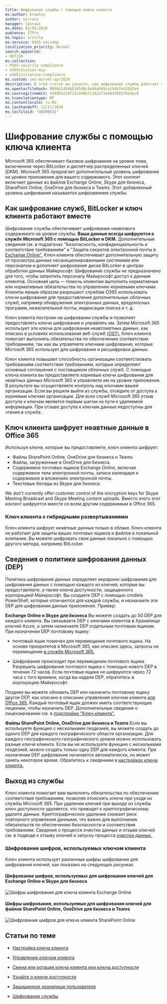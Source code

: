 ```yaml
---
title: Шифрование службы с помощью ключа клиента
ms.author: krowley
author: kccross
manager: laurawi
ms.date: 02/05/2020
audience: ITPro
ms.topic: article
ms.service: O365-seccomp
localization_priority: Normal
search.appverid:
- MET150
ms.collection:
- M365-security-compliance
- m365solution-mip
- m365initiative-compliance
ms.custom: seo-marvel-apr2020
description: В этой статье вы узнаете, как шифрование службы работает с ключом клиента в Microsoft 365.
ms.openlocfilehash: 0008d145db81d5d6c4eb9ab89ca194b7e426d2e4
ms.sourcegitcommit: c0495e224f12c448bfc162ef2e4b33b82f064ac8
ms.translationtype: MT
ms.contentlocale: ru-RU
ms.lasthandoff: 12/17/2020
ms.locfileid: "49709531"
---
```

# <a name="service-encryption-with-customer-key"></a>Шифрование службы с помощью ключа клиента

Microsoft 365 обеспечивает базовое шифрование на уровне тома, включенное через BitLocker и диспетчер распределенных ключей (DKM). Microsoft 365 предлагает дополнительный уровень шифрования на уровне приложения для вашего содержимого. Этот контент включает данные из файлов Exchange Online, Skype для бизнеса, SharePoint Online, OneDrive для бизнеса и Teams. Этот добавленный уровень шифрования называется шифрованием службы.

## <a name="how-service-encryption-bitlocker-and-customer-key-work-together"></a>Как шифрование служб, BitLocker и ключ клиента работают вместе

Шифрование службы обеспечивает шифрование неавтового содержимого на уровне службы. **Ваши данные всегда шифруются в службе Microsoft 365 с помощью BitLocker и DKM.** Дополнительные сведения см. в подзагонах "Безопасность, конфиденциальность и соответствие требованиям" и "Защита секретов электронной почты в [Exchange Online".](exchange-online-secures-email-secrets.md) Ключ клиента обеспечивает дополнительную защиту от просмотра данных несанкционированными системами или персоналом и дополняет шифрование диска BitLocker в центрах обработки данных Майкрософт. Шифрование службы не предназначено для того, чтобы запретить персоналу Майкрософт доступ к данным клиентов. Основная цель — помочь клиентам выполнить нормативные или нормативные обязательства по управлению корневыми ключами. Клиенты явным образом разрешают службам O365 использовать ключи шифрования для предоставления дополнительных облачных служб, например обнаружения электронных данных, вредоносных программ, нежелательной почты, индексации поиска и т. д.

Ключ клиента построен на шифровании службы и позволяет предоставлять ключи шифрования и управлять им. Затем Microsoft 365 использует эти ключи для шифрования неавтометных данных, как описано в условиях использования веб-служб [(OST).](https://www.microsoft.com/licensing/product-licensing/products.aspx) Ключ клиента помогает выполнять обязательства по обеспечению соответствия требованиям, так как вы управляете ключами шифрования, которые Microsoft 365 использует для шифрования и расшифровки данных.
  
Ключ клиента повышает способность организации соответствовать требованиям соответствия требованиям, которые определяют основные соглашения с поставщиком облачных служб. С помощью ключа клиента вы предоставляете корневые ключи шифрования для неавтных данных Microsoft 365 и управляете им на уровне приложения. В результате вы осуществляете контроль над ключами вашей организации. Если вы решили выйти из службы, отойдите от доступа к корневым ключам организации. Для всех служб Microsoft 365 отзыв доступа к ключам является первым шагом на пути к удаляемой информации. При отзыве доступа к ключам данные недоступны для чтения в службе.

## <a name="customer-key-encrypts-data-at-rest-in-office-365"></a>Ключ клиента шифрует неавтные данные в Office 365

Используя ключи, которые вы предоставляете, ключ клиента шифрует:

- Файлы SharePoint Online, OneDrive для бизнеса и Teams.
- Файлы, загруженные в OneDrive для бизнеса.
- Содержимое почтовых ящиков Exchange Online, включая содержимое тела электронной почты, записи календаря и содержимое в вложениях электронной почты.
- Текстовые беседы из Skype для бизнеса.

We don't currently offer customer control of the encryption keys for Skype Meeting Broadcast and Skype Meeting content uploads. Вместо этого этот контент шифруется вместе со всем другим содержимым в Office 365.

### <a name="customer-key-with-hybrid-deployments"></a>Ключ клиента с гибридными развертываниями

Ключ клиента шифрует неавтные данные только в облаке. Ключ клиента не работает для защиты ваших почтовых ящиков и файлов в локальной компании. Вы можете шифровать свои данные локально с помощью другого метода, например BitLocker.

## <a name="about-the-data-encryption-policy-dep"></a>Сведения о политике шифрования данных (DEP)

Политика шифрования данных определяет иерархию шифрования для шифрования данных с помощью каждого из ключей, которые вы предоставляете, а также ключа доступности, защищенного корпорацией Майкрософт. Вы создаете DEP с помощью cmdlets PowerShell, которые отличаются для каждой службы, и назначаете эти DEP для шифрования данных приложения. Пример:

**Exchange Online и Skype для бизнеса** Вы можете создать до 50 DEP для каждого клиента. Вы связываете DEP с ключами клиентов в Хранилище ключей Azure, а затем назначаете DEP отдельным почтовым ящикам. При назначении DEP почтовому ящику:

- почтовый ящик помечен для перемещения почтового ящика. На основе приоритетов в Microsoft 365, как описано здесь, запросы на перемещение [в службе Microsoft 365.](https://docs.microsoft.com/exchange/mailbox-migration/office-365-migration-best-practices#move-requests-in-the-office-365-service)

- Шифрование происходит при перемещении почтового ящика. Разрешить шифрование почтового ящика с помощью нового DEP в течение 72 часов. Если почтовые ящики не шифруются через 72 часа с того времени, когда вы надали DEP, обратитесь в корпорацию Майкрософт.

Позднее вы можете обновить DEP или назначить почтовому ящику другое DEP, как описано в описании управления ключом клиента [для Office 365.](customer-key-manage.md) Каждый почтовый ящик должен иметь соответствующие лицензии, чтобы назначить DEP. Дополнительные сведения о лицензировании см. в [подстройки "Ключ клиента".](customer-key-set-up.md#before-you-set-up-customer-key)

**Файлы SharePoint Online, OneDrive для бизнеса и Teams** Если вы используете функцию с несколькими геодезией, вы можете создать до одного DEP для каждого географического области организации. Для каждого географического географического уровня можно использовать разные ключи клиента. Если вы не используете функцию с несколькими геодезией, можно создать только одну DEP для каждого клиента. При назначении DEP шифрование начинается автоматически, но может занять некоторое время. Обратитесь к сведениям в [настройках ключа клиента.](customer-key-set-up.md)

## <a name="leaving-the-service"></a>Выход из службы

Ключ клиента помогает вам выполнять обязательства по обеспечению соответствия требованиям, позволяя отоискить ключи при уходе из службы Microsoft 365. При удалении ключей при выходе из службы ключ доступности удаляется, что приводит к криптографическому удалите данные. Криптографическое удаление снижает риск повторного управления данными, что важно для выполнения обязательств по обеспечению безопасности и соответствия требованиям. Сведения о процессе очистки данных и отзыве ключей см. в подводе к отзыву ключей и запуску процесса [очистки данных.](customer-key-manage.md#revoke-your-keys-and-start-the-data-purge-path-process)

### <a name="encryption-ciphers-used-by-customer-key"></a>Шифрование шифров, используемых ключом клиента

Ключ клиента использует различные шифры шифрования для шифрования ключей, как показано на следующих рисунках.

#### <a name="encryption-ciphers-used-to-encrypt-keys-for-exchange-online-and-skype-for-business"></a>Шифрование шифров, используемых для шифрования ключей для Exchange Online и Skype для бизнеса

![Шифры шифрования для ключа клиента Exchange Online](../media/customerkeyencryptionhierarchiesexchangeskype.png)

#### <a name="encryption-ciphers-used-to-encrypt-keys-for-sharepoint-online-onedrive-for-business-and-teams-files"></a>Шифры шифрования, используемые для шифрования ключей для файлов SharePoint Online, OneDrive для бизнеса и Teams

![Шифрование шифров для ключа клиента SharePoint Online](../media/customerkeyencryptionhierarchiessharepointonedriveteamsfiles.png)

## <a name="related-articles"></a>Статьи по теме

- [Настройка ключа клиента](customer-key-set-up.md)

- [Управление ключом клиента](customer-key-manage.md)

- [Смена или ротация ключа клиента или ключа доступности](customer-key-availability-key-roll.md)

- [Узнайте о ключе доступности](customer-key-availability-key-understand.md)

- [Защищенное хранилище пользователя](customer-lockbox-requests.md)

- [Шифрование службы](office-365-service-encryption.md)
